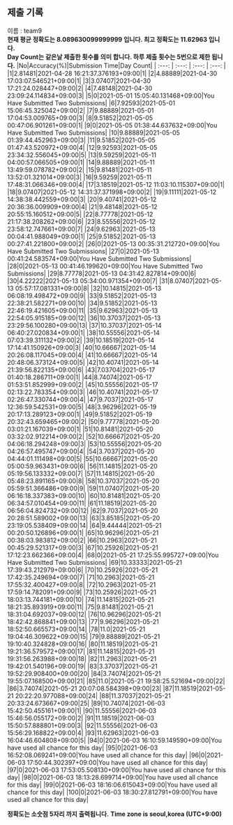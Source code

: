 


  
## 제출 기록  
이름 : team9  
**현재 평균 정확도는 8.089630099999999 입니다. 최고 정확도는 11.62963 입니다.**  
**Day Count는 같은날 제출한 횟수를 의미 합니다. 하루 제출 횟수는 5번으로 제한 됩니다.**
|No|Accuracy(%)|Submission Time|Day Count|
| :---: | :---: | :---: | :---: |
|1|2.81481|2021-04-28 16:21:37.376193+09:00|1|
|2|4.88889|2021-04-30 17:03:07.546521+09:00|1|
|3|3.07407|2021-04-30 17:21:24.028447+09:00|2|
|4|7.48148|2021-04-30 23:09:24.114834+09:00|3|
|5|0|2021-05-01 15:05:40.131468+09:00|You Have Submitted Two Submissions|
|6|7.92593|2021-05-01 15:06:45.325042+09:00|2|
|7|9.88889|2021-05-01 17:04:53.009765+09:00|3|
|8|9.51852|2021-05-05 00:47:06.901261+09:00|1|
|9|0|2021-05-05 01:38:44.637632+09:00|You Have Submitted Two Submissions|
|10|9.88889|2021-05-05 01:39:44.452963+09:00|3|
|11|9.51852|2021-05-05 01:47:43.520972+09:00|4|
|12|9.92593|2021-05-05 23:34:32.556045+09:00|5|
|13|9.59259|2021-05-11 04:00:57.066505+09:00|1|
|14|9.88889|2021-05-11 13:49:59.078782+09:00|2|
|15|9.81481|2021-05-11 13:52:01.321014+09:00|3|
|16|9.59259|2021-05-11 17:48:31.066346+09:00|4|
|17|3.18519|2021-05-12 11:03:10.115307+09:00|1|
|18|9.07407|2021-05-12 14:31:37.371998+09:00|2|
|19|9.11111|2021-05-12 14:38:38.442559+09:00|3|
|20|9.40741|2021-05-12 20:36:36.009909+09:00|4|
|21|9.48148|2021-05-12 20:55:15.160512+09:00|5|
|22|8.77778|2021-05-12 21:17:38.208262+09:00|6|
|23|8.55556|2021-05-12 23:58:12.747661+09:00|7|
|24|9.62963|2021-05-13 00:04:41.988049+09:00|1|
|25|9.51852|2021-05-13 00:27:41.221800+09:00|2|
|26|0|2021-05-13 00:35:31.212720+09:00|You Have Submitted Two Submissions|
|27|0|2021-05-13 00:41:24.583574+09:00|You Have Submitted Two Submissions|
|28|0|2021-05-13 00:41:46.199620+09:00|You Have Submitted Two Submissions|
|29|8.77778|2021-05-13 04:31:42.827814+09:00|6|
|30|4.22222|2021-05-13 05:34:00.971354+09:00|7|
|31|8.07407|2021-05-13 05:57:17.081331+09:00|8|
|32|10.14815|2021-05-13 06:08:19.498472+09:00|9|
|33|9.51852|2021-05-13 22:38:21.582271+09:00|10|
|34|9.51852|2021-05-13 22:46:19.421605+09:00|11|
|35|9.62963|2021-05-13 22:54:05.915185+09:00|12|
|36|10.37037|2021-05-13 23:29:56.100280+09:00|13|
|37|10.37037|2021-05-14 06:40:27.020834+09:00|1|
|38|10.55556|2021-05-14 07:03:39.311132+09:00|2|
|39|10.18519|2021-05-14 17:14:41.150926+09:00|3|
|40|10.66667|2021-05-14 20:26:08.117045+09:00|4|
|41|10.66667|2021-05-14 20:48:06.373124+09:00|5|
|42|10.40741|2021-05-14 21:39:56.822135+09:00|6|
|43|7.03704|2021-05-17 01:40:18.286711+09:00|1|
|44|8.74074|2021-05-17 01:53:51.852999+09:00|2|
|45|10.55556|2021-05-17 02:13:22.783354+09:00|3|
|46|10.40741|2021-05-17 02:26:47.330744+09:00|4|
|47|9.7037|2021-05-17 12:36:59.542531+09:00|5|
|48|3.96296|2021-05-19 20:17:13.289123+09:00|1|
|49|9.51852|2021-05-19 20:32:43.659465+09:00|2|
|50|9.77778|2021-05-20 03:01:21.167039+09:00|1|
|51|10.81481|2021-05-20 03:32:02.912214+09:00|2|
|52|10.66667|2021-05-20 04:06:18.294248+09:00|3|
|53|10.55556|2021-05-20 04:26:57.495747+09:00|4|
|54|3.7037|2021-05-20 04:44:01.111498+09:00|5|
|55|10.66667|2021-05-20 05:00:59.963431+09:00|6|
|56|11.14815|2021-05-20 05:19:56.133332+09:00|7|
|57|11.14815|2021-05-20 05:48:23.891165+09:00|8|
|58|10.37037|2021-05-20 05:59:51.366486+09:00|9|
|59|11.07407|2021-05-20 06:16:18.337383+09:00|10|
|60|10.81481|2021-05-20 06:34:57.010454+09:00|11|
|61|11.18519|2021-05-20 06:56:04.824732+09:00|12|
|62|9.7037|2021-05-20 20:28:51.589002+09:00|13|
|63|3.85185|2021-05-20 23:19:05.538409+09:00|14|
|64|9.44444|2021-05-21 00:20:50.126896+09:00|1|
|65|10.96296|2021-05-21 00:38:03.983812+09:00|2|
|66|10.2963|2021-05-21 00:45:29.521317+09:00|3|
|67|10.25926|2021-05-21 17:12:23.662366+09:00|4|
|68|0|2021-05-21 17:25:55.995727+09:00|You Have Submitted Two Submissions|
|69|10.33333|2021-05-21 17:39:43.212979+09:00|6|
|70|10.25926|2021-05-21 17:42:35.249694+09:00|7|
|71|10.2963|2021-05-21 17:55:32.400427+09:00|8|
|72|10.2963|2021-05-21 17:59:14.782091+09:00|9|
|73|10.25926|2021-05-21 18:03:13.744181+09:00|10|
|74|11.14815|2021-05-21 18:21:35.893919+09:00|11|
|75|9.81481|2021-05-21 18:31:04.692037+09:00|12|
|76|10.96296|2021-05-21 18:42:42.868841+09:00|13|
|77|9.96296|2021-05-21 18:52:50.665573+09:00|14|
|78|11.0|2021-05-21 19:04:46.309622+09:00|15|
|79|9.88889|2021-05-21 19:10:40.324828+09:00|16|
|80|11.18519|2021-05-21 19:21:36.579572+09:00|17|
|81|11.14815|2021-05-21 19:31:56.263988+09:00|18|
|82|11.2963|2021-05-21 19:42:01.540196+09:00|19|
|83|3.37037|2021-05-21 19:52:29.908400+09:00|20|
|84|3.74074|2021-05-21 19:55:07.168500+09:00|21|
|85|11.0|2021-05-21 19:58:25.521694+09:00|22|
|86|3.74074|2021-05-21 20:07:08.584398+09:00|23|
|87|11.18519|2021-05-21 20:22:20.977088+09:00|24|
|88|11.37037|2021-05-21 20:33:24.673667+09:00|25|
|89|10.74074|2021-06-03 15:42:50.455161+09:00|1|
|90|11.55556|2021-06-03 15:46:56.055172+09:00|2|
|91|11.18519|2021-06-03 15:50:57.888801+09:00|3|
|92|11.55556|2021-06-03 15:56:29.168822+09:00|4|
|93|11.62963|2021-06-03 16:04:46.604808+09:00|5|
|94|0|2021-06-03 16:10:59.149590+09:00|You have used all chance for this day|
|95|0|2021-06-03 16:52:08.069241+09:00|You have used all chance for this day|
|96|0|2021-06-03 17:50:44.302397+09:00|You have used all chance for this day|
|97|0|2021-06-03 17:53:05.508130+09:00|You have used all chance for this day|
|98|0|2021-06-03 18:13:28.699714+09:00|You have used all chance for this day|
|99|0|2021-06-03 18:16:06.615043+09:00|You have used all chance for this day|
|100|0|2021-06-03 18:30:27.812791+09:00|You have used all chance for this day|


**정확도는 소숫점 5자리 까지 출력됩니다.**
**Time zone is seoul,korea (UTC+9:00)**
